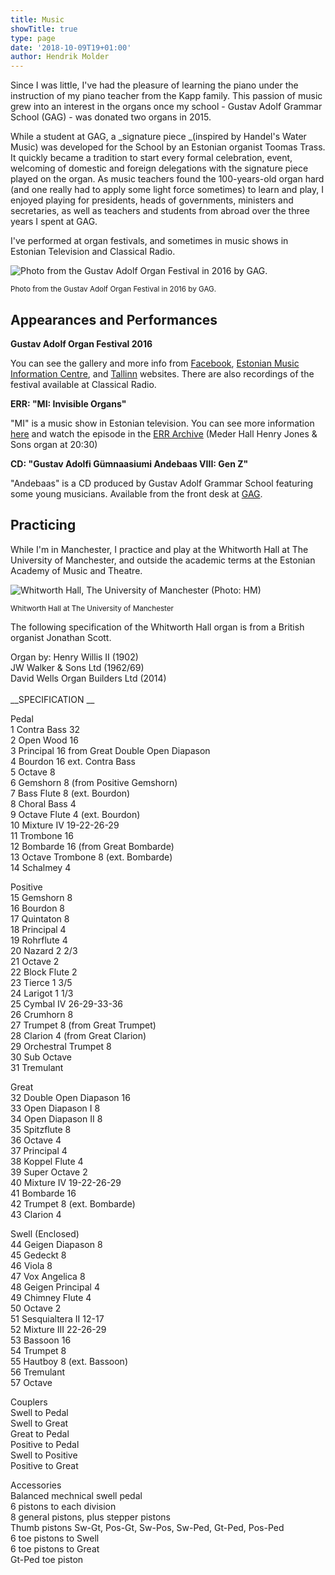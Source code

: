 ```yaml
---
title: Music
showTitle: true
type: page
date: '2018-10-09T19+01:00'
author: Hendrik Molder
---
```

Since I was little, I've had the pleasure of learning the piano under the instruction of my piano teacher from the Kapp family. This passion of music grew into an interest in the organs once my school - Gustav Adolf Grammar School (GAG) - was donated two organs in 2015.

While a student at GAG, a _signature piece _(inspired by Handel's Water Music) was developed for the School by an Estonian organist Toomas Trass. It quickly became a tradition to start every formal celebration, event, welcoming of domestic and foreign delegations with the signature piece played on the organ. As music teachers found the 100-years-old organ hard (and one really had to apply some light force sometimes) to learn and play, I enjoyed playing for presidents, heads of governments, ministers and secretaries, as well as teachers and students from abroad over the three years I spent at GAG.

I've performed at organ festivals, and sometimes in music shows in Estonian Television and Classical Radio.

![Photo from the Gustav Adolf Organ Festival in 2016 by GAG.](https://ucarecdn.com/32f0514e-46fb-42a9-98dd-9bf4796e0b79/ "Photo from the Gustav Adolf Organ Festival in 2016 by GAG.")

<small>Photo from the Gustav Adolf Organ Festival in 2016 by GAG.</small>

## Appearances and Performances

**Gustav Adolf Organ Festival 2016**

You can see the gallery and more info from [Facebook](https://www.facebook.com/gustavadolforganfestival/posts/891033077652369), [Estonian Music Information Centre](https://emic.ee/?sisu=syndmus&mid=209&id=1611&lang=est), and [Tallinn](https://www.tallinn.ee/est/haridus/Tallinna-klaveriopilaste-kontsert-GAG-orelifestivalil-09.06-2) websites. There are also recordings of the festival available at Classical Radio.

**ERR: "MI: Invisible Organs"**

"MI" is a music show in Estonian television. You can see more information [here](https://etv.err.ee/v/kultuurisaated/mi/saated/1cd9d997-db2b-4269-b163-1ff3208edd44/mi-nahtamatud-orelid) and watch the episode in the [ERR Archive](https://arhiiv.err.ee/guid/20151204003949401000300112290E2BA238B440000000792B00000D0F036634) (Meder Hall Henry Jones & Sons organ at 20:30)

**CD: "Gustav Adolfi Gümnaasiumi Andebaas VIII: Gen Z"**

"Andebaas" is a CD produced by Gustav Adolf Grammar School featuring some young musicians. Available from the front desk at [GAG](http://gag.ee).

## Practicing

While I'm in Manchester, I practice and play at the Whitworth Hall at The University of Manchester, and outside the academic terms at the Estonian Academy of Music and Theatre.

![Whitworth Hall, The University of Manchester (Photo: HM)](https://ucarecdn.com/fd8e96b7-05f0-497d-89e9-841f3486d8b8/-/crop/1080x1180/0,178/-/preview/)

<small>Whitworth Hall at The University of Manchester</small>

The following specification of the Whitworth Hall organ is from a British organist Jonathan Scott.

Organ by: Henry Willis II (1902) \
JW Walker & Sons Ltd (1962/69) \
David Wells Organ Builders Ltd (2014) \
\
\_\_SPECIFICATION \_\_

Pedal \
1 Contra Bass 32 \
2 Open Wood 16 \
3 Principal 16 from Great Double Open Diapason \
4 Bourdon 16 ext. Contra Bass \
5 Octave 8 \
6 Gemshorn 8 (from Positive Gemshorn) \
7 Bass Flute 8 (ext. Bourdon) \
8 Choral Bass 4 \
9 Octave Flute 4 (ext. Bourdon) \
10 Mixture IV 19-22-26-29 \
11 Trombone 16 \
12 Bombarde 16 (from Great Bombarde) \
13 Octave Trombone 8 (ext. Bombarde) \
14 Schalmey 4 

Positive \
15 Gemshorn 8 \
16 Bourdon 8 \
17 Quintaton 8 \
18 Principal 4 \
19 Rohrflute 4 \
20 Nazard 2 2/3 \
21 Octave 2 \
22 Block Flute 2 \
23 Tierce 1 3/5 \
24 Larigot 1 1/3 \
25 Cymbal IV 26-29-33-36 \
26 Crumhorn 8 \
27 Trumpet 8 (from Great Trumpet) \
28 Clarion 4 (from Great Clarion) \
29 Orchestral Trumpet 8 \
30 Sub Octave \
31 Tremulant 

Great \
32 Double Open Diapason 16 \
33 Open Diapason I 8 \
34 Open Diapason II 8 \
35 Spitzflute 8 \
36 Octave 4 \
37 Principal 4 \
38 Koppel Flute 4 \
39 Super Octave 2 \
40 Mixture IV 19-22-26-29 \
41 Bombarde 16 \
42 Trumpet 8 (ext. Bombarde) \
43 Clarion 4 

Swell (Enclosed) \
44 Geigen Diapason 8 \
45 Gedeckt 8 \
46 Viola 8 \
47 Vox Angelica 8 \
48 Geigen Principal 4 \
49 Chimney Flute 4 \
50 Octave 2 \
51 Sesquialtera II 12-17 \
52 Mixture III 22-26-29 \
53 Bassoon 16 \
54 Trumpet 8 \
55 Hautboy 8 (ext. Bassoon) \
56 Tremulant \
57 Octave 

Couplers \
Swell to Pedal \
Swell to Great \
Great to Pedal \
Positive to Pedal \
Swell to Positive \
Positive to Great 

Accessories \
Balanced mechnical swell pedal \
6 pistons to each division \
8 general pistons, plus stepper pistons \
Thumb pistons Sw-Gt, Pos-Gt, Sw-Pos, Sw-Ped, Gt-Ped, Pos-Ped \
6 toe pistons to Swell \
6 toe pistons to Great \
Gt-Ped toe piston
